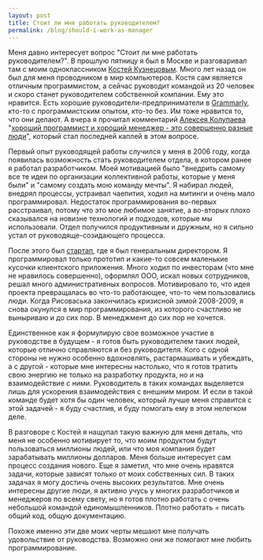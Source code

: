 ```yaml
---
layout: post
title: Стоит ли мне работать руководителем?
permalink: /blog/should-i-work-as-manager
---
```

Меня давно интересует вопрос "Стоит ли мне работать руководителем?". В прошлую пятницу я был в Москве и разговаривал там с моим одноклассником [Костей Кузнецовым](http://kkuznetsov.moikrug.ru/). Много лет назад он был для меня проводником в мир компьютеров. Костя сам является отличным программистом, а сейчас руководит командой из 20 человек и скоро станет руководителем собственной компании. Ему это нравится. Есть хорошие руководители-предприниматели в [Grammarly](http://grammarly.com), кто-то с программистским опытом, кто-то без. Им тоже нравится то, что они делают. А вчера я прочитал комментарий [Алексея Колупаева](https://twitter.com/#!/kolupaev) "[хороший программист и хороший менеджер - это совершенно разные люди](http://www.developers.org.ua/forums/topic/4285/#127914)", который стал последней каплей в этом вопросе.
<!--more-->

Первый опыт руководящей работы случился у меня в 2006 году, когда появилась возможность стать руководителем отдела, в котором ранее я работал разработчиком. Моей мотивацией было "внедрить самому все те идеи по организации коллективной работы, которые у меня были" и "самому создать мою команду мечты". Я набирал людей, внедрял процессы, устраивал чаепития, ходил на митинги и очень мало программировал. Недостаток программирования во-первых расстраивал, потому что это мое любимое занятие, а во-вторых плохо сказывался на новизне технологий и подходов, которые мы использовали. Отдел получился продуктивным и дружным, но я сильно устал от руководяще-созидающего процесса.

После этого был [стартап](http://risovaska.ru), где я был генеральным директором. Я программировал только прототип и какие-то совсем маленькие кусочки клиентского приложения. Много ходил по инвесторам (что мне не нравилось совершенно), оформлял ООО, искал новых сотрудников, решал много административных вопросов. Мотивировало то, что идея проекта превращалась во что-то работающее, что-то чем пользовались люди. Когда Рисоваська закончилась кризисной зимой 2008-2009, я снова окунулся в мир программирования, из которого счастливо не выныриваю и до сих пор. В менеджмент до сих пор не хочется.

Единственное как я формулирую свое возможное участие в руководстве в будущем - я готов быть руководителем таких людей, которые отлично справляются и без руководителя. Кого с одной стороны не нужно особенно вдохновлять, растармашивать и убеждать, а с другой - которые мне интересны настолько, что я готов тратить свою энергию не только на разработку продукта, но и на взаимодействие с ними. Руководитель в таких командах выделяется лишь для ускорения взаимодействия с внешним миром. И если в такой команде будет хотя бы один человек, который лучше меня справится с этой задачей - я буду счастлив, и буду помогать ему в этом нелегком деле.

В разговоре с Костей я нащупал такую важную для меня деталь, что меня не особенно мотивирует то, что моим продуктом будут пользоваться миллионы людей, или что моя компания будет зарабатывать миллионы долларов. Меня больше интересует сам процесс создания нового. Еще я заметил, что мне очень нравятся задачи, которые зависят только от моих собственных сил. В таких задачах я могу достичь очень высоких результатов. Мне очень интересны другие люди, я активно учусь у многих разработчиков и менеджеров по всему свету, но я готов плотно работать с очень небольшой командой единомышленников. Плотно работать = писать общий код, общую документацию.

Похоже именно эти две моих черты мешают мне получать удовольствие от руководства. Возможно они же помогают мне любить программирование.